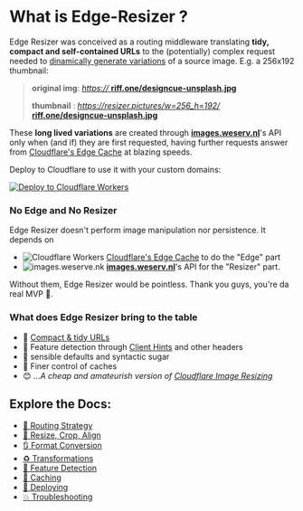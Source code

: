



# What is Edge-Resizer ?

Edge Resizer was conceived as a routing middleware translating **tidy, compact and self-contained URLs** to the (potentially) complex request needed to [dinamically generate variations](https://images.weserv.nl/) of a source image. E.g. a 256x192 thumbnail:

> **original img**: [*https://* **riff.one/designcue-unsplash.jpg**](https://riff.one/designcue-unsplash.jpg)
> 
> **thumbnail** : [*https://resizer.pictures/w=256_h=192/* **riff.one/designcue-unsplash.jpg**](https://resizer.pictures/w=256_h=192/riff.one/designcue-unsplash.jpg)

These **long lived variations** are created through [**images.weserv.nl**](https://images.weserv.nl/)'s API only when (and if) they are first requested, having further requests answer from  [Cloudflare's Edge Cache](https://developers.cloudflare.com/workers/runtime-apis/cache) at blazing speeds. 

Deploy to Cloudflare to use it with your custom domains:

[![Deploy to Cloudflare Workers](https://deploy.workers.cloudflare.com/button)](https://deploy.workers.cloudflare.com/?url=https://github.com/ctohm/edge-resizer) 

### No Edge and No Resizer

Edge Resizer doesn't perform image manipulation nor persistence. It depends on 

- ![Cloudflare Workers](https://resizer.pictures/auto/deploy.workers.cloudflare.com/favicon.ico) [Cloudflare's Edge Cache](https://developers.cloudflare.com/workers/runtime-apis/cache) to do the "Edge" part
- ![images.weserve.nk](https://resizer.pictures/w=30/images.weserv.nl/logo.svg) [**images.weserv.nl**](https://images.weserv.nl/)'s API for the "Resizer" part. 

Without them, Edge Resizer would be pointless. Thank you guys, you're da real MVP 🙏.


### What does Edge Resizer bring to the table

- 🔌 [Compact & tidy URLs](https://resizer.pictures/routing)
- 👃 Feature detection through [Client Hints](https://developer.mozilla.org/en-US/docs/Glossary/Client_hints) and other headers
- 🧠 sensible defaults and syntactic sugar
- 🚀 Finer control of caches
- :blush: ...*A cheap and amateurish version of [Cloudflare Image Resizing](https://developers.cloudflare.com/images/image-resizing)*

## Explore the Docs:

 - [🔌 Routing Strategy](https://resizer.pictures/routing)
 - [🔳 Resize, Crop, Align](https://resizer.pictures/resizing_and_cropping)
 - [🔃 Format Conversion](https://resizer.pictures/format)
 - [♻️ Transformations](https://resizer.pictures/transformations)
 - [💊 Feature Detection](https://resizer.pictures/feature_detection)
 - [🚀 Caching](https://resizer.pictures/caching)
 - [📡 Deploying](https://resizer.pictures/deploy)
 - [💥 Troubleshooting](https://resizer.pictures/troubleshooting)